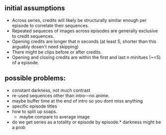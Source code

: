 ## initial assumptions
* Across series, credits will likely be structurally similar enough per episode to correlate their sequences.
* Repeated sequeces of images across episodes are generally exclusive to credit sequences.
* Opening credits are longer that n seconds (at least 5, shorter than this arguably dosen't need skipping) 
* There might be clips before or after credits.
* Opening and closing credits are within the first and last n minitues (~=5) of a episode.

## possible problems:
* constant darkness, not much contrast
* re-used sequences other than intro—no anime.
* maybe buffer time at the end of intro so you dont miss anything
* specific episode titles
* how to split up soaps. 
    - maybe compare to average image
* do we get series as a totality or episode by episode.* darkness might be a prob